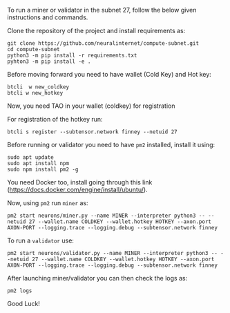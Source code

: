 To run a miner or validator in the subnet 27, follow the below given instructions and commands.

Clone the repository of the project and install requirements as:

```
git clone https://github.com/neuralinternet/compute-subnet.git
cd compute-subnet
python3 -m pip install -r requirements.txt
pyhton3 -m pip install -e .
```

Before moving forward you need to have wallet (Cold Key) and Hot key:

```
btcli  w new_coldkey
btcli w new_hotkey
```



Now, you need TAO in your wallet (coldkey) for registration

For registration of the hotkey run:

```
btcli s register --subtensor.network finney --netuid 27
```

Before running or validator you need to have `pm2` installed, install it using:
 

```
sudo apt update
sudo apt install npm
sudo npm install pm2 -g
```


You need Docker too, install going through this link (https://docs.docker.com/engine/install/ubuntu/).


Now, using `pm2` run `miner` as:

```
pm2 start neurons/miner.py --name MINER --interpreter python3 -- --netuid 27 --wallet.name COLDKEY --wallet.hotkey HOTKEY --axon.port AXON-PORT --logging.trace --logging.debug --subtensor.network finney 

```


To run a `validator` use:

```
pm2 start neurons/validator.py --name MINER --interpreter python3 -- --netuid 27 --wallet.name COLDKEY --wallet.hotkey HOTKEY --axon.port AXON-PORT --logging.trace --logging.debug --subtensor.network finney 

```

After launching miner/validator you can then check the logs as:

```
pm2 logs 

```

Good Luck!
